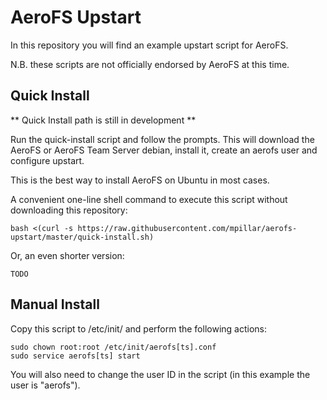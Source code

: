 AeroFS Upstart
===

In this repository you will find an example upstart script for AeroFS.

N.B. these scripts are not officially endorsed by AeroFS at this time.

Quick Install
---

** Quick Install path is still in development **

Run the quick-install script and follow the prompts. This will download the
AeroFS or AeroFS Team Server debian, install it, create an aerofs user and
configure upstart.

This is the best way to install AeroFS on Ubuntu in most cases.

A convenient one-line shell command to execute this script without downloading
this repository:

    bash <(curl -s https://raw.githubusercontent.com/mpillar/aerofs-upstart/master/quick-install.sh)

Or, an even shorter version:

    TODO

Manual Install
---

Copy this script to /etc/init/ and perform the following actions:

    sudo chown root:root /etc/init/aerofs[ts].conf
    sudo service aerofs[ts] start

You will also need to change the user ID in the script (in this example the
user is "aerofs").
